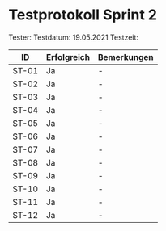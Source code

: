 # Testprotokoll Sprint 2
Tester: 
Testdatum: 19.05.2021
Testzeit: 

ID | Erfolgreich | Bemerkungen
--- | --- | ---
ST-01 | Ja | \-
ST-02 | Ja | \-
ST-03 | Ja | \-
ST-04 | Ja | \-
ST-05 | Ja | \-
ST-06 | Ja | \-
ST-07 | Ja | \-
ST-08 | Ja | \-
ST-09 | Ja | \-
ST-10 | Ja | \-
ST-11 | Ja | \-
ST-12 | Ja | \-